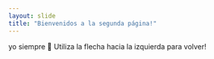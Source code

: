 ```yaml
---
layout: slide
title: "Bienvenidos a la segunda página!"
---
```

yo siempre 💋
Utiliza la flecha hacia la izquierda para volver!
